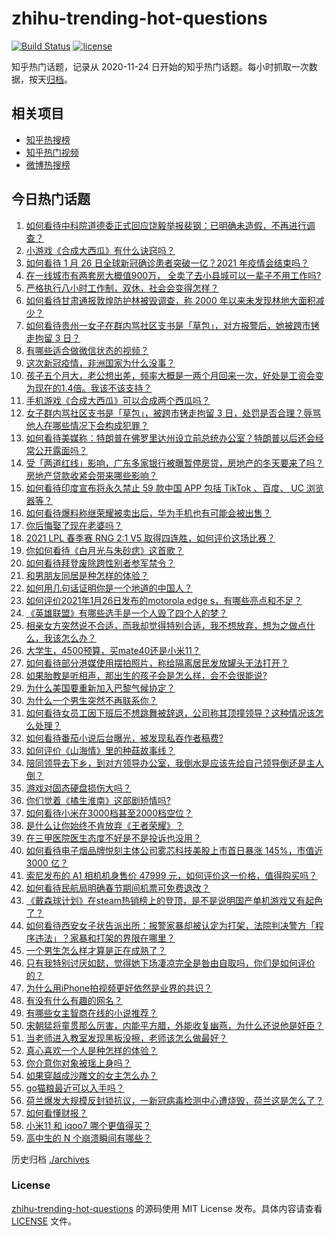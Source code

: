 # zhihu-trending-hot-questions

[![Build Status](https://github.com/justjavac/zhihu-trending-hot-questions/workflows/ci/badge.svg?branch=master)](https://github.com/justjavac/zhihu-trending-hot-questions/actions)
[![license](https://img.shields.io/github/license/justjavac/zhihu-trending-hot-questions)](https://github.com/justjavac/zhihu-trending-hot-questions/blob/master/LICENSE)

知乎热门话题，记录从 2020-11-24 日开始的知乎热门话题。每小时抓取一次数据，按天[归档](./archives)。

## 相关项目

- [知乎热搜榜](https://github.com/justjavac/zhihu-trending-top-search)
- [知乎热门视频](https://github.com/justjavac/zhihu-trending-hot-video)
- [微博热搜榜](https://github.com/justjavac/weibo-trending-hot-search)

## 今日热门话题

<!-- BEGIN -->
<!-- 最后更新时间 Wed Jan 27 2021 02:13:44 GMT+0800 (CST) -->
1. [如何看待中科院道德委正式回应饶毅举报裴钢：已明确未造假，不再进行调查？](https://www.zhihu.com/question/441317727)
1. [小游戏《合成大西瓜》有什么诀窍吗？](https://www.zhihu.com/question/440727080)
1. [如何看待 1 月 26 日全球新冠确诊患者突破一亿？2021 年疫情会结束吗？](https://www.zhihu.com/question/441055229)
1. [在一线城市有两套房大概值900万， 全卖了去小县城可以一辈子不用工作吗?](https://www.zhihu.com/question/440901670)
1. [严格执行八小时工作制，双休，社会会变得怎样？](https://www.zhihu.com/question/401128014)
1. [如何看待甘肃通报敦煌防护林被毁调查，称 2000 年以来未发现林地大面积减少？](https://www.zhihu.com/question/441237661)
1. [如何看待贵州一女子在群内骂社区支书是「草包」，对方报警后，她被跨市铐走拘留 3 日？](https://www.zhihu.com/question/441235726)
1. [有哪些适合做微信状态的视频？](https://www.zhihu.com/question/440851566)
1. [这次新冠疫情，非洲国家为什么没事？](https://www.zhihu.com/question/379308126)
1. [孩子五个月大，老公想出差，频率大概是一两个月回来一次，好处是工资会变为现在的1.4倍。我该不该支持？](https://www.zhihu.com/question/441236540)
1. [手机游戏《合成大西瓜》可以合成两个西瓜吗？](https://www.zhihu.com/question/440715965)
1. [女子群内骂社区支书是「草包」，被跨市铐走拘留 3 日，处罚是否合理？辱骂他人在哪些情况下会构成犯罪？](https://www.zhihu.com/question/441237830)
1. [如何看待美媒称：特朗普在佛罗里达州设立前总统办公室？特朗普以后还会经常公开露面吗？](https://www.zhihu.com/question/441232671)
1. [受「两道红线」影响，广东多家银行被曝暂停房贷，房地产的冬天要来了吗？房地产贷款收紧会带来哪些影响？](https://www.zhihu.com/question/441131160)
1. [如何看待印度宣布将永久禁止 59 款中国 APP  包括 TikTok 、百度、 UC 浏览器等？](https://www.zhihu.com/question/441222499)
1. [如何看待爆料称继荣耀被卖出后，华为手机也有可能会被出售？](https://www.zhihu.com/question/440716092)
1. [你后悔娶了现在老婆吗？](https://www.zhihu.com/question/315457601)
1. [2021 LPL 春季赛 RNG 2:1 V5 取得四连胜，如何评价这场比赛？](https://www.zhihu.com/question/441287196)
1. [你如何看待《白月光与朱砂痣》这首歌？](https://www.zhihu.com/question/438545149)
1. [如何看待拜登废除跨性别者参军禁令？](https://www.zhihu.com/question/441232792)
1. [和男朋友同居是种怎样的体验？](https://www.zhihu.com/question/65343555)
1. [如何用几句话证明你是一个地道的中国人？](https://www.zhihu.com/question/403427782)
1. [如何评价2021年1月26日发布的motorola edge s，有哪些亮点和不足？](https://www.zhihu.com/question/441336221)
1. [《英雄联盟》有哪些选手是一个人毁了四个人的梦？](https://www.zhihu.com/question/440422370)
1. [相亲女方突然说不合适，而我却觉得特别合适，我不想放弃，想为之做点什么，我该怎么办？](https://www.zhihu.com/question/440487005)
1. [大学生，4500预算，买mate40还是小米11？](https://www.zhihu.com/question/436615199)
1. [如何看待部分港媒使用摆拍照片，称给隔离居民发放罐头无法打开？](https://www.zhihu.com/question/441224754)
1. [如果胎教是听相声，那出生的孩子会是怎么样，会不会很能说?](https://www.zhihu.com/question/39941920)
1. [为什么美国要重新加入巴黎气候协定？](https://www.zhihu.com/question/440591050)
1. [为什么一个男生突然不再联系你？](https://www.zhihu.com/question/439717899)
1. [如何看待女员工因下班后不想跳舞被辞退，公司称其顶撞领导？这种情况该怎么处理？](https://www.zhihu.com/question/441226508)
1. [如何看待番茄小说后台曝光，被发现私吞作者稿费?](https://www.zhihu.com/question/441218199)
1. [如何评价《山海情》里的种菇故事线？](https://www.zhihu.com/question/440480864)
1. [陪同领导去下乡，到对方领导办公室，我倒水是应该先给自己领导倒还是主人倒？](https://www.zhihu.com/question/347858228)
1. [游戏对固态硬盘损伤大吗？](https://www.zhihu.com/question/409083424)
1. [你们觉着《橘生淮南》这部剧矫情吗?](https://www.zhihu.com/question/440397650)
1. [如何看待小米在3000档甚至2000档空位？](https://www.zhihu.com/question/440997091)
1. [是什么让你始终不肯放弃《王者荣耀》？](https://www.zhihu.com/question/429140112)
1. [在三甲医院医生态度不好是不是投诉也没用？](https://www.zhihu.com/question/440808409)
1. [如何看待电子烟品牌悦刻主体公司雾芯科技美股上市首日暴涨 145%，市值近 3000 亿？](https://www.zhihu.com/question/440744762)
1. [索尼发布的 A1 相机机身售价 47999 元，如何评价这一价格，值得购买吗？](https://www.zhihu.com/question/441362784)
1. [如何看待民航局明确春节期间机票可免费退改？](https://www.zhihu.com/question/441269193)
1. [《戴森球计划》在steam热销榜上的登顶，是不是说明国产单机游戏又有起色了？](https://www.zhihu.com/question/441254136)
1. [如何看待西安女子状告派出所：报警家暴却被认定为打架，法院判决警方「程序违法」？家暴和打架的界限在哪里？](https://www.zhihu.com/question/441245085)
1. [一个男生怎么样才算是正在成熟了？](https://www.zhihu.com/question/431134549)
1. [只有我特别讨厌如懿，觉得她下场凄凉完全是咎由自取吗，你们是如何评价的？](https://www.zhihu.com/question/298071572)
1. [为什么用iPhone拍视频更好依然是业界的共识？](https://www.zhihu.com/question/440731913)
1. [有没有什么有趣的网名？](https://www.zhihu.com/question/267396088)
1. [有哪些女主智商在线的小说推荐？](https://www.zhihu.com/question/384120611)
1. [宋朝猛将童贯那么厉害，内能平方腊，外能收复幽燕，为什么还说他是奸臣？](https://www.zhihu.com/question/440800572)
1. [当老师进入教室发现黑板没擦，老师该怎么做最好？](https://www.zhihu.com/question/439153083)
1. [真心喜欢一个人是种怎样的体验？](https://www.zhihu.com/question/31176110)
1. [你介意你对象被瑶上身吗？](https://www.zhihu.com/question/429956758)
1. [如果穿越成沙雕文的女主怎么办？](https://www.zhihu.com/question/379331291)
1. [go猫粮最近可以入手吗？](https://www.zhihu.com/question/440456732)
1. [荷兰爆发大规模反封锁抗议，一新冠病毒检测中心遭烧毁，荷兰这是怎么了？](https://www.zhihu.com/question/441067774)
1. [如何看懂财报？](https://www.zhihu.com/question/19645090)
1. [小米11 和 iqoo7 哪个更值得买？](https://www.zhihu.com/question/439026561)
1. [高中生的 N 个崩溃瞬间有哪些？](https://www.zhihu.com/question/436568570)
<!-- END -->

历史归档 [./archives](./archives)

### License

[zhihu-trending-hot-questions](https://github.com/justjavac/zhihu-trending-hot-questions) 的源码使用 MIT License 发布。具体内容请查看 [LICENSE](./LICENSE) 文件。
